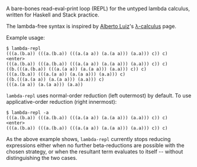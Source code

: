 A bare-bones read-eval-print loop (REPL) for the untyped lambda
calculus, written for Haskell and Stack practice.

The lambda-free syntax is inspired by [Alberto
Luiz](http://dis.um.es/~alberto/)'s
[λ-calculus](http://dis.um.es/~alberto/pages/lambdac.html) page.

Example usage:

 ```
$ lambda-repl 
(((a.(b.a)) (((a.(b.a)) (((a.(a a)) (a.(a a))) (a.a))) c)) c)
<enter>
(((a.(b.a)) (((a.(b.a)) (((a.(a a)) (a.(a a))) (a.a))) c)) c)
((b.(((a.(b.a)) (((a.(a a)) (a.(a a))) (a.a))) c)) c)
(((a.(b.a)) (((a.(a a)) (a.(a a))) (a.a))) c)
((b.(((a.(a a)) (a.(a a))) (a.a))) c)
(((a.(a a)) (a.(a a))) (a.a))
 ```

`lambda-repl` uses normal-order reduction (left outermost) by
default.  To use applicative-order reduction (right innermost):

```
$ lambda-repl -a
(((a.(b.a)) (((a.(b.a)) (((a.(a a)) (a.(a a))) (a.a))) c)) c)
<enter>
(((a.(b.a)) (((a.(b.a)) (((a.(a a)) (a.(a a))) (a.a))) c)) c)
```

As the above example shows, `lambda-repl` currently stops reducing
expressions either when no further beta-reductions are possible
with the chosen strategy, or when the resultant term evaluates to
itself -- without distinguishing the two cases.

